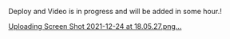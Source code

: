 Deploy and Video is in progress and will be added in some hour.!

[Uploading Screen Shot 2021-12-24 at 18.05.27.png…]()
